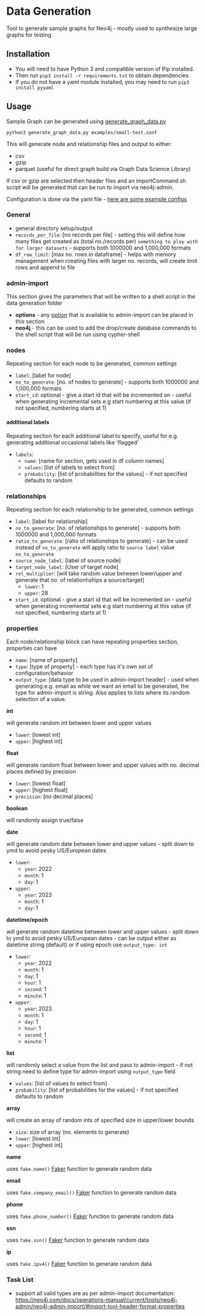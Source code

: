 # Data Generation

Tool to generate sample graphs for Neo4j - mostly used to synthesize large graphs for testing.

## Installation

* You will need to have Python 3 and compatible version of Pip installed.
* Then run `pip3 install -r requirements.txt` to obtain dependencies
* If you do not have a yaml module installed, you may need to run `pip3 install pyyaml`

## Usage

Sample Graph can be generated using [generate_graph_data.py](./generate_graph_data.py)

```
python3 generate_graph_data.py examples/small-test.conf
```

This will generate node and relationship files and output to either:

* csv
* gzip
* parquet (useful for direct graph build via Graph Data Science Library)

If csv or gzip are selected then header files and an importCommand.sh script will be generated that can be run to import via neo4j-admin.

Configuration is done via the yaml file - [here are some example configs](./examples)


### General

* general directory setup/output
* `records_per_file`: [no records per file] - setting this will define how many files get created as (total no./records per) `something to play with for larger datasets` - supports both 1000000 and 1,000,000 formats
* `df_row_limit`: [max no. rows in dataframe] - helps with memory management when creating files with larger no. records, will create limit rows and append to file


### admin-import

This section gives the parameters that will be written to a shell script in the data generation folder
* **options** - any [option](https://neo4j.com/docs/operations-manual/current/tools/neo4j-admin/neo4j-admin-import/#import-tool-options) that is available to admin-import can be placed in this section
* **neo4j** - this can be used to add the drop/create database commands to the shell script that will be run using cypher-shell


### nodes

Repeating section for each node to be generated, common settings

* `label`: [label for node]
* `no_to_generate`: [no. of nodes to generate] - supports both 1000000 and 1,000,000 formats
* `start_id`: optional - give a start id that will be incremented on - useful when generating incremental sets e.g start numbering at this value (if not specified, numbering starts at 1)

#### additional labels

Repeating section for each additional label to specify, useful for e.g. generating additional occasional labels like 'flagged'

* `labels`:
    * `name`: [name for section, gets used in df column names]
    * `values`: [list of labels to select from]
    * `probability`: [list of probabilities for the values] - if not specified defaults to random    

### relationships

Repeating section for each relationship to be generated, common settings

* `label`: [label for relationship]
* `no_to_generate`: [no. of relationships to generate] - supports both 1000000 and 1,000,000 formats
* `ratio_to_generate`: [ratio of relationships to generate] - can be used instead of `no_to_generate` will apply ratio to `source label` value `no_to_generate`
* `source_node_label`: [label of source node]
* `target_node_label`: [User of target node]
* `rel_multiplier`: [will take random value between lower/upper and generate that no. of relationhships a source/target]
    * `lower`: 1
    * `upper`: 28
* `start_id`: optional - give a start id that will be incremented on - useful when generating incremental sets e.g start numbering at this value (if not specified, numbering starts at 1)

### properties

Each node/relationship block can have repeating properties section, properties can have

* `name`: [name of property]
* `type`: [type of property] - each type has it's own set of configuration/behavior
* `output_type`: [data type to be used in admin-import header] - used when generating e.g. email as while we want an email to be generated, the type for admin-import is string. Also applies to lists where its random selection of a value.

**int**

will generate random int between lower and upper values

* `lower`: [lowest int]
* `upper`: [highest int]

**float**

will generate random float between lower and upper values with no. decimal places defined by precision

* `lower`: [lowest float]
* `upper`: [highest float]
* `precision`: [no decimal places]

**boolean**

will randomly assign true/false

**date**

will generate random date between lower and upper values - split down to ymd to avoid pesky US/European dates

* `lower`:
    * `year`: 2022
    * `month`: 1
    * `day`: 1
* `upper`:
    * `year`: 2023
    * `month`: 1
    * `day`: 1

**datetime/epoch**

will generate random datetime between lower and upper values - split down to ymd to avoid pesky US/European dates - can be output either as datetime string (default) or if using epoch use `output_type: int`

* `lower`:
    * `year`: 2022
    * `month`: 1
    * `day`: 1
    * `hour`: 1
    * `second`: 1
    * `minute`: 1        
* `upper`:
    * `year`: 2023
    * `month`: 1
    * `day`: 1
    * `hour`: 1
    * `second`: 1
    * `minute`: 1        

**list**

will randomly select a value from the list and pass to admin-import - if not string need to define type for admin-import using `output_type` field

* `values`: [list of values to select from]
* `probability`: [list of probabilities for the values] - if not specified defaults to random

**array**

will create an array of random ints of specified size in upper/lower bounds

* `size`: size of array (no. elements to generate)
* `lower`: [lowest int]
* `upper`: [highest int]

**name**

uses `fake.name()` [Faker](https://faker.readthedocs.io/en/master/index.html) function to generate random data

**email**

uses `fake.company_email()` [Faker](https://faker.readthedocs.io/en/master/index.html) function to generate random data

**phone**

uses `fake.phone_number()` [Faker](https://faker.readthedocs.io/en/master/index.html) function to generate random data

**ssn**

uses `fake.ssn()` [Faker](https://faker.readthedocs.io/en/master/index.html) function to generate random data

**ip**

uses `fake.ipv4()` [Faker](https://faker.readthedocs.io/en/master/index.html) function to generate random data

### Task List

* support all valid types are as per admin-import documentation: https://neo4j.com/docs/operations-manual/current/tools/neo4j-admin/neo4j-admin-import/#import-tool-header-format-properties
